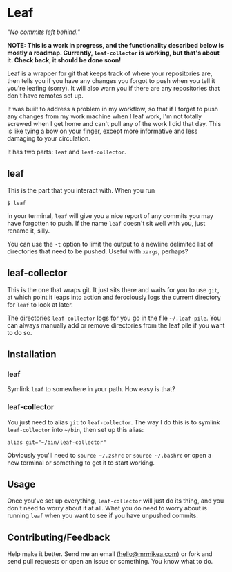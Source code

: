 # Leaf

_"No commits left behind."_

**NOTE: This is a work in progress, and the functionality described below is
mostly a roadmap. Currently, `leaf-collector` is working, but that's about it.
Check back, it should be done soon!**

Leaf is a wrapper for git that keeps track of where your repositories are, then
tells you if you have any changes you forgot to push when you tell it you're
leafing (sorry). It will also warn you if there are any repositories that don't
have remotes set up.

It was built to address a problem in my workflow, so that if I forget to push
any changes from my work machine when I leaf work, I'm not totally screwed when
I get home and can't pull any of the work I did that day. This is like tying a
bow on your finger, except more informative and less damaging to your
circulation.

It has two parts: `leaf` and `leaf-collector`.

## leaf

This is the part that you interact with. When you run

    $ leaf

in your terminal, `leaf` will give you a nice report of any commits you may
have forgotten to push. If the name `leaf` doesn't sit well with you, just
rename it, silly.

You can use the `-t` option to limit the output to a newline delimited list of
directories that need to be pushed. Useful with `xargs`, perhaps?

## leaf-collector

This is the one that wraps git. It just sits there and waits for you to use
`git`, at which point it leaps into action and ferociously logs the current
directory for `leaf` to look at later.

The directories `leaf-collector` logs for you go in the file `~/.leaf-pile`.
You can always manually add or remove directories from the leaf pile if you
want to do so.

## Installation

### leaf

Symlink `leaf` to somewhere in your path. How easy is that?

### leaf-collector

You just need to alias `git` to `leaf-collector`. The way I do this is to
symlink `leaf-collector` into `~/bin`, then set up this alias:

    alias git="~/bin/leaf-collector"

Obviously you'll need to `source ~/.zshrc` or `source ~/.bashrc` or open a new
terminal or something to get it to start working.

## Usage

Once you've set up everything, `leaf-collector` will just do its thing, and you
don't need to worry about it at all. What you do need to worry about is running
`leaf` when you want to see if you have unpushed commits.

## Contributing/Feedback

Help make it better. Send me an email (<hello@mrmikea.com>) or fork and send
pull requests or open an issue or something. You know what to do.
